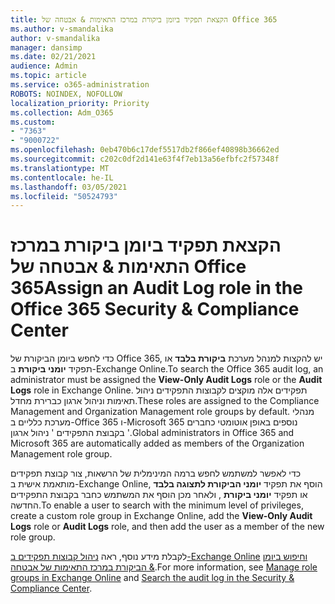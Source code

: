 ```yaml
---
title: הקצאת תפקיד ביומן ביקורת במרכז התאימות & אבטחה של Office 365
ms.author: v-smandalika
author: v-smandalika
manager: dansimp
ms.date: 02/21/2021
audience: Admin
ms.topic: article
ms.service: o365-administration
ROBOTS: NOINDEX, NOFOLLOW
localization_priority: Priority
ms.collection: Adm_O365
ms.custom:
- "7363"
- "9000722"
ms.openlocfilehash: 0eb470b6c17def5517db2f866ef40898b36662ed
ms.sourcegitcommit: c202c0df2d141e63f4f7eb13a56efbfc2f57348f
ms.translationtype: MT
ms.contentlocale: he-IL
ms.lasthandoff: 03/05/2021
ms.locfileid: "50524793"
---
```

# <a name="assign-an-audit-log-role-in-the-office-365-security--compliance-center"></a><span data-ttu-id="41b43-102">הקצאת תפקיד ביומן ביקורת במרכז התאימות & אבטחה של Office 365</span><span class="sxs-lookup"><span data-stu-id="41b43-102">Assign an Audit Log role in the Office 365 Security & Compliance Center</span></span>

<span data-ttu-id="41b43-103">כדי לחפש ביומן הביקורת של Office 365, יש להקצות למנהל מערכת **ביקורת בלבד** או תפקיד **יומני ביקורת** ב-Exchange Online.</span><span class="sxs-lookup"><span data-stu-id="41b43-103">To search the Office 365 audit log, an administrator must be assigned the **View-Only Audit Logs** role or the **Audit Logs** role in Exchange Online.</span></span> <span data-ttu-id="41b43-104">תפקידים אלה מוקצים לקבוצות התפקידים ניהול תאימות וניהול ארגון כברירת מחדל.</span><span class="sxs-lookup"><span data-stu-id="41b43-104">These roles are assigned to the Compliance Management and Organization Management role groups by default.</span></span> <span data-ttu-id="41b43-105">מנהלי מערכת כלליים ב-Office 365 ו-Microsoft 365 נוספים באופן אוטומטי כחברים בקבוצת התפקידים ' ניהול ארגון '.</span><span class="sxs-lookup"><span data-stu-id="41b43-105">Global administrators in Office 365 and Microsoft 365 are automatically added as members of the Organization Management role group.</span></span>

<span data-ttu-id="41b43-106">כדי לאפשר למשתמש לחפש ברמה המינימלית של הרשאות, צור קבוצת תפקידים מותאמת אישית ב-Exchange Online, הוסף את תפקיד **יומני הביקורת לתצוגה בלבד** או תפקיד **יומני ביקורת** , ולאחר מכן הוסף את המשתמש כחבר בקבוצת התפקידים החדשה.</span><span class="sxs-lookup"><span data-stu-id="41b43-106">To enable a user to search with the minimum level of privileges, create a custom role group in Exchange Online, add the **View-Only Audit Logs** role or **Audit Logs** role, and then add the user as a member of the new role group.</span></span>

<span data-ttu-id="41b43-107">לקבלת מידע נוסף, ראה [ניהול קבוצות תפקידים ב-Exchange Online](https://docs.microsoft.com/Exchange/permissions-exo/role-groups) [וחיפוש ביומן הביקורת במרכז התאימות של אבטחה &](https://docs.microsoft.com/microsoft-365/compliance/search-the-audit-log-in-security-and-compliance).</span><span class="sxs-lookup"><span data-stu-id="41b43-107">For more information, see [Manage role groups in Exchange Online](https://docs.microsoft.com/Exchange/permissions-exo/role-groups) and [Search the audit log in the Security & Compliance Center](https://docs.microsoft.com/microsoft-365/compliance/search-the-audit-log-in-security-and-compliance).</span></span>